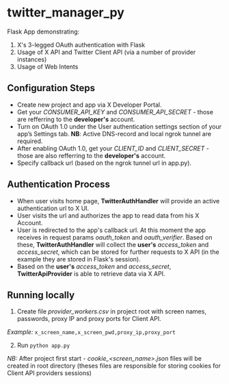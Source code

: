 # twitter_manager_py

Flask App demonstrating:
1) X's 3-legged OAuth authentication with Flask
2) Usage of X API and Twitter Client API (via a number of provider instances)
3) Usage of Web Intents

## Configuration Steps
- Create new project and app via X Developer Portal.
- Get your *CONSUMER_API_KEY* and *CONSUMER_API_SECRET* - those are refferring to the **developer's** account.
- Turn on OAuth 1.0 under the User authentication settings section of your app’s Settings tab. **NB**: Active DNS-record and local ngrok tunnel are required.
- After enabling OAuth 1.0, get your *CLIENT_ID* and *CLIENT_SECRET* - those are also refferring to the **developer's** account.
- Specify callback url (based on the ngrok tunnel url in app.py).

## Authentication Process
- When user visits home page, **TwitterAuthHandler** will provide an active authentication url to X UI.
- User visits the url and authorizes the app to read data from his X Account.
- User is redirected to the app's callback url. At this moment the app receives in request params *oauth_token* and *oauth_verifier*. Based on these, **TwitterAuthHandler** will collect the **user's** *access_token* and *access_secret*, which can be stored for further requests to X API (in the example they are stored in Flask's session).
- Based on the **user's** *access_token* and *access_secret*, **TwitterApiProvider** is able to retrieve data via X API.

## Running locally
1) Create file *provider_workers.csv* in project root with screen names, passwords, proxy IP and proxy ports for Client API.

*Example:* `x_screen_name,x_screen_pwd,proxy_ip,proxy_port`

2) Run `python app.py`

*NB:* After project first start - *cookie_<screen_name>.json* files will be created in root directory (theses files are responsible for storing cookies for Client API providers sessions)